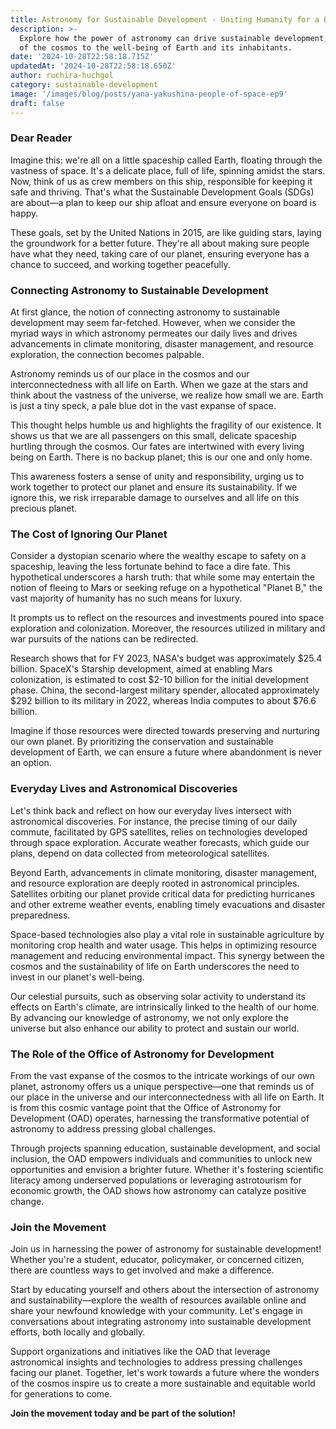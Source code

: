 ```yaml
---
title: Astronomy for Sustainable Development - Uniting Humanity for a Brighter Future
description: >-
  Explore how the power of astronomy can drive sustainable development, connecting our understanding
  of the cosmos to the well-being of Earth and its inhabitants.
date: '2024-10-28T22:58:18.715Z'
updatedAt: '2024-10-28T22:58:18.650Z'
author: ruchira-huchgol
category: sustainable-development
image: '/images/blog/posts/yana-yakushina-people-of-space-ep9'
draft: false
---
```


### Dear Reader

Imagine this: we're all on a little spaceship called Earth, floating through the vastness of space.
It's a delicate place, full of life, spinning amidst the stars. Now, think of us as crew members on
this ship, responsible for keeping it safe and thriving. That's what the Sustainable Development
Goals (SDGs) are about—a plan to keep our ship afloat and ensure everyone on board is happy.

These goals, set by the United Nations in 2015, are like guiding stars, laying the groundwork for a
better future. They're all about making sure people have what they need, taking care of our planet,
ensuring everyone has a chance to succeed, and working together peacefully.

### Connecting Astronomy to Sustainable Development

At first glance, the notion of connecting astronomy to sustainable development may seem far-fetched.
However, when we consider the myriad ways in which astronomy permeates our daily lives and drives
advancements in climate monitoring, disaster management, and resource exploration, the connection
becomes palpable.

Astronomy reminds us of our place in the cosmos and our interconnectedness with all life on Earth.
When we gaze at the stars and think about the vastness of the universe, we realize how small we are.
Earth is just a tiny speck, a pale blue dot in the vast expanse of space.

This thought helps humble us and highlights the fragility of our existence. It shows us that we are
all passengers on this small, delicate spaceship hurtling through the cosmos. Our fates are
intertwined with every living being on Earth. There is no backup planet; this is our one and only
home.

This awareness fosters a sense of unity and responsibility, urging us to work together to protect
our planet and ensure its sustainability. If we ignore this, we risk irreparable damage to ourselves
and all life on this precious planet.

### The Cost of Ignoring Our Planet

Consider a dystopian scenario where the wealthy escape to safety on a spaceship, leaving the less
fortunate behind to face a dire fate. This hypothetical underscores a harsh truth: that while some
may entertain the notion of fleeing to Mars or seeking refuge on a hypothetical "Planet B," the vast
majority of humanity has no such means for luxury.

It prompts us to reflect on the resources and investments poured into space exploration and
colonization. Moreover, the resources utilized in military and war pursuits of the nations can be
redirected.

Research shows that for FY 2023, NASA's budget was approximately $25.4 billion. SpaceX's Starship
development, aimed at enabling Mars colonization, is estimated to cost $2-10 billion for the initial
development phase. China, the second-largest military spender, allocated approximately $292 billion
to its military in 2022, whereas India computes to about $76.6 billion.

Imagine if those resources were directed towards preserving and nurturing our own planet. By
prioritizing the conservation and sustainable development of Earth, we can ensure a future where
abandonment is never an option.

### Everyday Lives and Astronomical Discoveries

Let's think back and reflect on how our everyday lives intersect with astronomical discoveries. For
instance, the precise timing of our daily commute, facilitated by GPS satellites, relies on
technologies developed through space exploration. Accurate weather forecasts, which guide our plans,
depend on data collected from meteorological satellites.

Beyond Earth, advancements in climate monitoring, disaster management, and resource exploration are
deeply rooted in astronomical principles. Satellites orbiting our planet provide critical data for
predicting hurricanes and other extreme weather events, enabling timely evacuations and disaster
preparedness.

Space-based technologies also play a vital role in sustainable agriculture by monitoring crop health
and water usage. This helps in optimizing resource management and reducing environmental impact.
This synergy between the cosmos and the sustainability of life on Earth underscores the need to
invest in our planet's well-being.

Our celestial pursuits, such as observing solar activity to understand its effects on Earth's
climate, are intrinsically linked to the health of our home. By advancing our knowledge of
astronomy, we not only explore the universe but also enhance our ability to protect and sustain our
world.

### The Role of the Office of Astronomy for Development

From the vast expanse of the cosmos to the intricate workings of our own planet, astronomy offers us
a unique perspective—one that reminds us of our place in the universe and our interconnectedness
with all life on Earth. It is from this cosmic vantage point that the Office of Astronomy for
Development (OAD) operates, harnessing the transformative potential of astronomy to address pressing
global challenges.

Through projects spanning education, sustainable development, and social inclusion, the OAD empowers
individuals and communities to unlock new opportunities and envision a brighter future. Whether it's
fostering scientific literacy among underserved populations or leveraging astrotourism for economic
growth, the OAD shows how astronomy can catalyze positive change.

### Join the Movement

Join us in harnessing the power of astronomy for sustainable development! Whether you're a student,
educator, policymaker, or concerned citizen, there are countless ways to get involved and make a
difference.

Start by educating yourself and others about the intersection of astronomy and
sustainability—explore the wealth of resources available online and share your newfound knowledge
with your community. Let's engage in conversations about integrating astronomy into sustainable
development efforts, both locally and globally.

Support organizations and initiatives like the OAD that leverage astronomical insights and
technologies to address pressing challenges facing our planet. Together, let's work towards a future
where the wonders of the cosmos inspire us to create a more sustainable and equitable world for
generations to come.

**Join the movement today and be part of the solution!**
